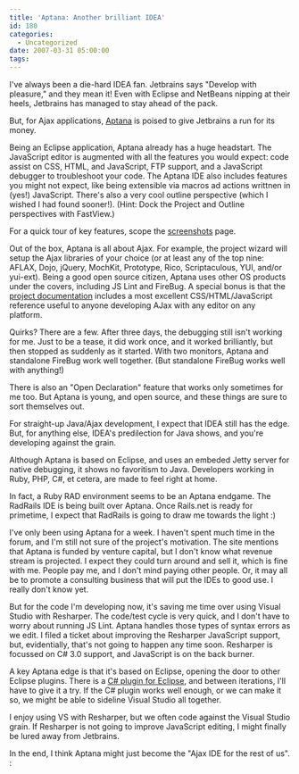 ```yaml
---
title: 'Aptana: Another brilliant IDEA'
id: 180
categories:
  - Uncategorized
date: 2007-03-31 05:00:00
tags:
---
```


I've always been a die-hard IDEA fan. Jetbrains says "Develop with pleasure," and they mean it! Even with Eclipse and NetBeans nipping at their heels, Jetbrains has managed to stay ahead of the pack.

But, for Ajax applications, [Aptana](http://www.aptana.com/) is poised to give Jetbrains a run for its money.

Being an Eclipse application, Aptana already has a huge headstart. The JavaScript editor is augmented with all the features you would expect: code assist on CSS, HTML, and JavaScript, FTP support, and a JavaScript debugger to troubleshoot your code. The Aptana IDE also includes features you might not expect, like being extensible via macros ad actions writtnen in (yes!) JavaScript. There's also a very cool outline perspective (which I wished I had found sooner!). (Hint: Dock the Project and Outline perspectives with FastView.)

For a quick tour of key features, scope the [screenshots](http://aptana.com/screenshots.php) page.

Out of the box, Aptana is all about Ajax. For example, the project wizard will setup the Ajax libraries of your choice (or at least any of the top nine: AFLAX, Dojo, jQuery, MochKit, Prototype, Rico, Scriptaculous, YUI, and/or yui-ext). Being a good open source citizen, Aptana uses other OS products under the covers, including JS Lint and FireBug. A special bonus is that the [project documentation](http://aptana.com/documentation.php) includes a most excellent CSS/HTML/JavaScript reference useful to anyone developing AJax with any editor on any platform.

Quirks? There are a few. After three days, the debugging still isn't working for me. Just to be a tease, it did work once, and it worked brilliantly, but then stopped as suddenly as it started. With two monitors, Aptana and standalone FireBug work well together. (But standalone FireBug works well with anything!)

There is also an "Open Declaration" feature that works only sometimes for me too. But Aptana is young, and open source, and these things are sure to sort themselves out.

For straight-up Java/Ajax development, I expect that IDEA still has the edge. But, for anything else, IDEA's predilection for Java shows, and you're developing against the grain.

Although Aptana is based on Eclipse, and uses an embeded Jetty server for native debugging, it shows no favoritism to Java. Developers working in Ruby, PHP, C#, et cetera, are made to feel right at home.

In fact, a Ruby RAD environment seems to be an Aptana endgame. The RadRails IDE is being built over Aptana. Once Rails.net is ready for primetime, I expect that RadRails is going to draw me towards the light :)

I've only been using Aptana for a week. I haven't spent much time in the forum, and I'm still not sure of the project's motivation. The site mentions that Aptana is funded by venture capital, but I don't know what revenue stream is projected. I expect they could turn around and sell it, which is fine with me. People pay me, and I don't mind paying other people. Or, it may all be to promote a consulting business that will put the IDEs to good use. I really don't know yet.

But for the code I'm developing now, it's saving me time over using Visual Studio with Resharper. The code/test cycle is very quick, and I don't have to worry about running JS Lint. Aptana handles those types of syntax errors as we edit. I filed a ticket about improving the Resharper JavaScript support, but, evidentially, that's not going to happen any time soon. Resharper is focussed on C# 3.0 support, and JavaScript is on the back burner.

A key Aptana edge is that it's based on Eclipse, opening the door to other Eclipse plugins. There is a [C# plugin for Eclipse](http://www.improve-technologies.com/alpha/esharp/#features), and between iterations, I'll have to give it a try. If the C# plugin works well enough, or we can make it so, we might be able to sideline Visual Studio all together.

I enjoy using VS with Resharper, but we often code against the Visual Studio grain. If Resharper is not going to improve JavaScript editing, I might finally be lured away from Jetbrains.

In the end, I think Aptana might just become the "Ajax IDE for the rest of us". :